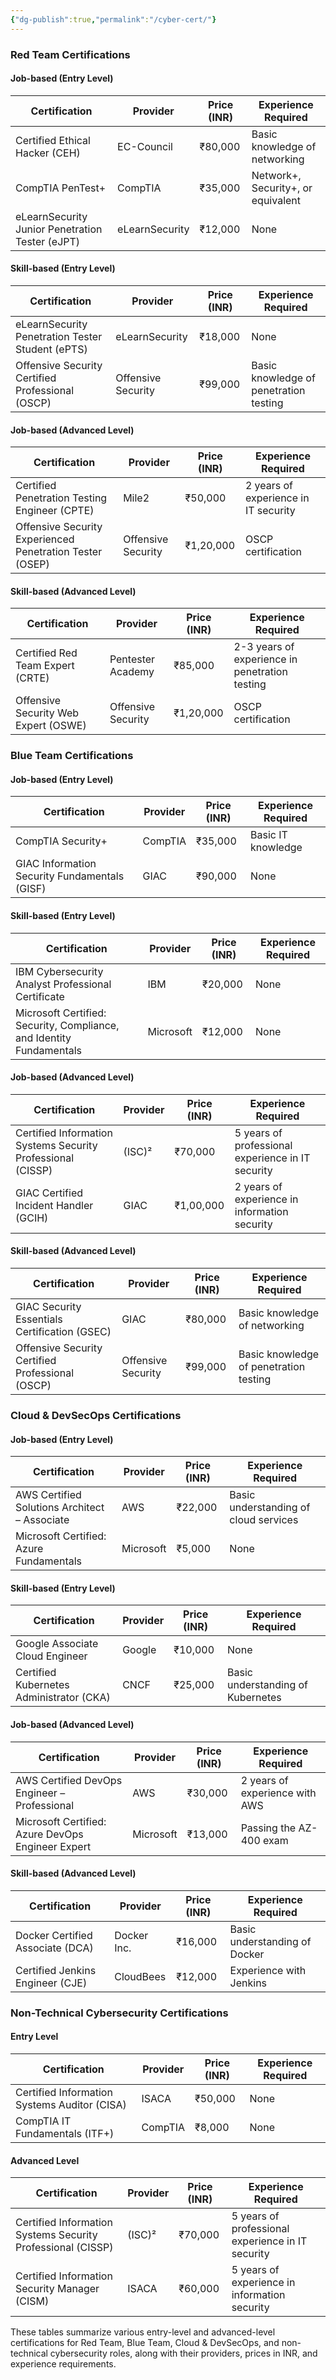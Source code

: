 ```yaml
---
{"dg-publish":true,"permalink":"/cyber-cert/"}
---
```


### Red Team Certifications

#### Job-based (Entry Level)

| **Certification**                  | **Provider**             | **Price (INR)** | **Experience Required**               |
|------------------------------------|--------------------------|-----------------|---------------------------------------|
| Certified Ethical Hacker (CEH)     | EC-Council               | ₹80,000         | Basic knowledge of networking         |
| CompTIA PenTest+                   | CompTIA                  | ₹35,000         | Network+, Security+, or equivalent    |
| eLearnSecurity Junior Penetration Tester (eJPT) | eLearnSecurity | ₹12,000         | None                                  |

#### Skill-based (Entry Level)

| **Certification**                  | **Provider**             | **Price (INR)** | **Experience Required**               |
|------------------------------------|--------------------------|-----------------|---------------------------------------|
| eLearnSecurity Penetration Tester Student (ePTS) | eLearnSecurity | ₹18,000         | None                                  |
| Offensive Security Certified Professional (OSCP) | Offensive Security | ₹99,000        | Basic knowledge of penetration testing |

#### Job-based (Advanced Level)

| **Certification**                  | **Provider**             | **Price (INR)** | **Experience Required**               |
|------------------------------------|--------------------------|-----------------|---------------------------------------|
| Certified Penetration Testing Engineer (CPTE) | Mile2       | ₹50,000         | 2 years of experience in IT security  |
| Offensive Security Experienced Penetration Tester (OSEP) | Offensive Security | ₹1,20,000 | OSCP certification                    |

#### Skill-based (Advanced Level)

| **Certification**                  | **Provider**             | **Price (INR)** | **Experience Required**               |
|------------------------------------|--------------------------|-----------------|---------------------------------------|
| Certified Red Team Expert (CRTE)   | Pentester Academy        | ₹85,000         | 2-3 years of experience in penetration testing |
| Offensive Security Web Expert (OSWE) | Offensive Security      | ₹1,20,000       | OSCP certification                    |

### Blue Team Certifications

#### Job-based (Entry Level)

| **Certification**                  | **Provider**             | **Price (INR)** | **Experience Required**               |
|------------------------------------|--------------------------|-----------------|---------------------------------------|
| CompTIA Security+                  | CompTIA                  | ₹35,000         | Basic IT knowledge                    |
| GIAC Information Security Fundamentals (GISF) | GIAC      | ₹90,000         | None                                  |

#### Skill-based (Entry Level)

| **Certification**                  | **Provider**             | **Price (INR)** | **Experience Required**               |
|------------------------------------|--------------------------|-----------------|---------------------------------------|
| IBM Cybersecurity Analyst Professional Certificate | IBM | ₹20,000         | None                                  |
| Microsoft Certified: Security, Compliance, and Identity Fundamentals | Microsoft | ₹12,000 | None                                  |

#### Job-based (Advanced Level)

| **Certification**                  | **Provider**             | **Price (INR)** | **Experience Required**               |
|------------------------------------|--------------------------|-----------------|---------------------------------------|
| Certified Information Systems Security Professional (CISSP) | (ISC)² | ₹70,000 | 5 years of professional experience in IT security |
| GIAC Certified Incident Handler (GCIH) | GIAC                | ₹1,00,000       | 2 years of experience in information security |

#### Skill-based (Advanced Level)

| **Certification**                  | **Provider**             | **Price (INR)** | **Experience Required**               |
|------------------------------------|--------------------------|-----------------|---------------------------------------|
| GIAC Security Essentials Certification (GSEC) | GIAC       | ₹80,000         | Basic knowledge of networking         |
| Offensive Security Certified Professional (OSCP) | Offensive Security | ₹99,000 | Basic knowledge of penetration testing |

### Cloud & DevSecOps Certifications

#### Job-based (Entry Level)

| **Certification**                  | **Provider**             | **Price (INR)** | **Experience Required**               |
|------------------------------------|--------------------------|-----------------|---------------------------------------|
| AWS Certified Solutions Architect – Associate | AWS        | ₹22,000         | Basic understanding of cloud services |
| Microsoft Certified: Azure Fundamentals | Microsoft           | ₹5,000          | None                                  |

#### Skill-based (Entry Level)

| **Certification**                  | **Provider**             | **Price (INR)** | **Experience Required**               |
|------------------------------------|--------------------------|-----------------|---------------------------------------|
| Google Associate Cloud Engineer    | Google                   | ₹10,000         | None                                  |
| Certified Kubernetes Administrator (CKA) | CNCF           | ₹25,000         | Basic understanding of Kubernetes     |

#### Job-based (Advanced Level)

| **Certification**                  | **Provider**             | **Price (INR)** | **Experience Required**               |
|------------------------------------|--------------------------|-----------------|---------------------------------------|
| AWS Certified DevOps Engineer – Professional | AWS       | ₹30,000         | 2 years of experience with AWS        |
| Microsoft Certified: Azure DevOps Engineer Expert | Microsoft | ₹13,000 | Passing the AZ-400 exam               |

#### Skill-based (Advanced Level)

| **Certification**                  | **Provider**             | **Price (INR)** | **Experience Required**               |
|------------------------------------|--------------------------|-----------------|---------------------------------------|
| Docker Certified Associate (DCA)   | Docker Inc.              | ₹16,000         | Basic understanding of Docker         |
| Certified Jenkins Engineer (CJE)   | CloudBees                | ₹12,000         | Experience with Jenkins               |

### Non-Technical Cybersecurity Certifications

#### Entry Level

| **Certification**                  | **Provider**             | **Price (INR)** | **Experience Required**               |
|------------------------------------|--------------------------|-----------------|---------------------------------------|
| Certified Information Systems Auditor (CISA) | ISACA        | ₹50,000         | None                                  |
| CompTIA IT Fundamentals (ITF+)     | CompTIA                  | ₹8,000          | None                                  |

#### Advanced Level

| **Certification**                  | **Provider**             | **Price (INR)** | **Experience Required**               |
|------------------------------------|--------------------------|-----------------|---------------------------------------|
| Certified Information Systems Security Professional (CISSP) | (ISC)² | ₹70,000 | 5 years of professional experience in IT security |
| Certified Information Security Manager (CISM) | ISACA      | ₹60,000         | 5 years of experience in information security |

These tables summarize various entry-level and advanced-level certifications for Red Team, Blue Team, Cloud & DevSecOps, and non-technical cybersecurity roles, along with their providers, prices in INR, and experience requirements.